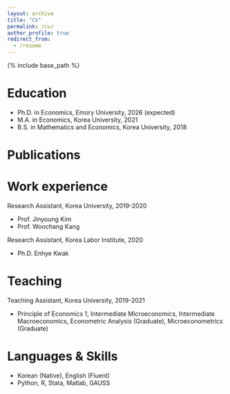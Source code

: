 ```yaml
---
layout: archive
title: "CV"
permalink: /cv/
author_profile: true
redirect_from:
  - /resume
---
```


{% include base_path %}



Education
======
* Ph.D. in Economics, Emory University, 2026 (expected)
* M.A. in Economics, Korea University, 2021
* B.S. in Mathematics and Economics, Korea University, 2018

Publications
======
  <!-- <ul>{% for post in site.publications %}
    {% include archive-single-cv.html %}
  {% endfor %}</ul> -->

Work experience
======
Research Assistant, Korea University, 2019-2020
  * Prof. Jinyoung Kim
  * Prof. Woochang Kang

Research Assistant, Korea Labor Institute, 2020
  * Ph.D. Enhye Kwak

Teaching
======
Teaching Assistant, Korea University, 2019-2021
  * Principle of Economics 1, Intermediate Microeconomics, Intermediate Macroeconomics, Econometric Analysis (Graduate), Microeconometrics (Graduate)

  <!-- <ul>{% for post in site.teaching %}
    {% include archive-single-cv.html %}
  {% endfor %}</ul> -->

Languages & Skills
======
* Korean (Native), English (Fluent)
* Python, R, Stata, Matlab, GAUSS
